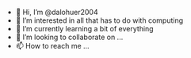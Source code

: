 - 👋 Hi, I’m @dalohuer2004
- 👀 I’m interested in all that has to do with computing
- 🌱 I’m currently learning a bit of everything
- 💞️ I’m looking to collaborate on ...
- 📫 How to reach me ...

<!---
dalohuer2004/dalohuer2004 is a ✨ special ✨ repository because its `README.md` (this file) appears on your GitHub profile.
You can click the Preview link to take a look at your changes.
--->
